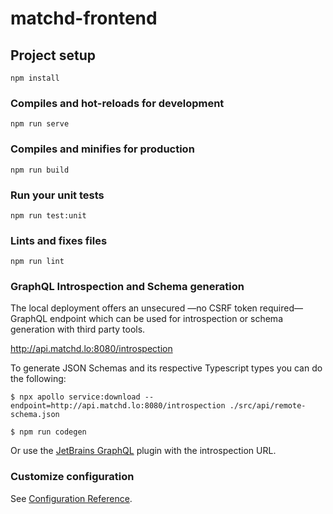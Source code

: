 # matchd-frontend

## Project setup
```
npm install
```

### Compiles and hot-reloads for development
```
npm run serve
```

### Compiles and minifies for production
```
npm run build
```

### Run your unit tests
```
npm run test:unit
```

### Lints and fixes files
```
npm run lint
```

### GraphQL Introspection and Schema generation
The local deployment offers an unsecured —no CSRF token required— GraphQL endpoint which can be used
for introspection or schema generation with third party tools.

http://api.matchd.lo:8080/introspection


To generate JSON Schemas and its respective Typescript types you can do the following:
```
$ npx apollo service:download --endpoint=http://api.matchd.lo:8080/introspection ./src/api/remote-schema.json

$ npm run codegen
```
Or use the [JetBrains GraphQL](https://plugins.jetbrains.com/plugin/8097-js-graphql) plugin with the
introspection URL.

### Customize configuration
See [Configuration Reference](https://cli.vuejs.org/config/).
